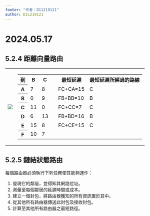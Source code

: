 ```yaml
---
footer: "作者：D11219121"
author: D11219121
---
```


# 2024.05.17

## 5.2.4 距離向量路由

<table>
  <tr>
    <td><img src="/studing/networks/2024.05.17/0.png" /></td>
    <td>
      <table>
        <tr>
          <th>到</th>
          <th>B</th>
          <th>C</th>
          <th rowspan="6"></th>
          <th>最短延遲</th>
          <th>最短延遲所經過的路線</th>
        </tr>
        <tr>
          <th>A</th>
          <td>7</td>
          <td>8</td>
          <td>FC+CA=15</td>
          <td>C</td>
        </tr>
        <tr>
          <th>B</th>
          <td>0</td>
          <td>9</td>
          <td>FB+BB=10</td>
          <td>B</td>
        </tr>
        <tr>
          <th>C</th>
          <td>11</td>
          <td>0</td>
          <td>FC+CC=7</td>
          <td>C</td>
        </tr>
        <tr>
          <th>D</th>
          <td>6</td>
          <td>13</td>
          <td>FB+BD=16</td>
          <td>B</td>
        </tr>
        <tr>
          <th>E</th>
          <td>15</td>
          <td>8</td>
          <td>FC+CE=15</td>
          <td>C</td>
        </tr>
        <tr>
          <th>F</th>
          <td>10</td>
          <td>7</td>
          <td colspan="3"></td>
        </tr>
      </table>
    </td>
  </tr>
</table>

## 5.2.5 鏈結狀態路由

每個路由器必須執行下列任務使其能夠運作：

1. 發現它的鄰居，並得知其網路位址。
2. 測量至每個鄰居的延遲時間或成本。
3. 建立一個封包，將路由器獲知的所有資訊置於其中。
4. 從其他所有路由器傳送此封包及接收封包。
5. 計算至其他所有路由器之最短路徑。
